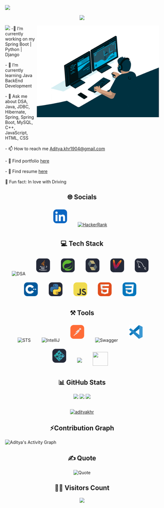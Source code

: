 
<!--
**adityakhr/adityakhr** is a ✨ _special_ ✨ repository because its `README.md` (this file) appears on your GitHub profile.

Here are some ideas to get you started:
- 🔭 I’m currently working on
- 🌱 I’m currently learni

- 👯 I’m looking to collaborat
- 🤔 I’m looking for help wit\
- 💬 Ask me about ..
- 📫 How to reach me:
- 😄 Pronouns: ...
- ⚡ Fn fact:\\\
-->
<img src="https://user-images.githubusercontent.com/73097560/115834477-dbab4500-a447-11eb-908a-139a6edaec5c.gif">

<p align="center">
     <a>
     <img src="https://readme-typing-svg.demolab.com/?lines=Hello there! This is Aditya Khare ; A Java%20Back%20End%20Developer           &font=Fira%20Code&center=true&width=440&height=45&color=dark&vCenter=true&size=22&pause=1000"></a>
      </p>
      
<img src="https://user-images.githubusercontent.com/73097560/115834477-dbab4500-a447-11eb-908a-139a6edaec5c.gif">

  <img align="right" src="gif/giphy.gif" style="width:400px; height:300px; margin-bottom:50px;">
  -🔭 I’m currently working on my Spring Boot | Python | Django<br><br>- 🌱 I’m currently learning Java BackEnd Development<br><br>- 💬 Ask me about DSA, Java, JDBC, Hibernate, Spring, Spring Boot, MySQL, C++, JavaScript, HTML, CSS<br><br>- 📫 How to reach me <a href="mailto:Aditya.khr1904@gmail.com" >Aditya.khr1904@gmail.com</a><br><br>- 📘 Find portfolio <a href="https://adityakhr.github.io/">here</a><br><br>- 📑 Find resume <a href="https://drive.google.com/file/d/1eYN53SgKZ7bet7Z9TvNZBInMICiZH8p0/view?usp=share_link">here</a><br><br>🚗 Fun fact: In love with Driving<br>


<h2 align="center">🌐 Socials</h2>
<div align="center">  
     <a href="https://linkedin.com/in/aditya-khare-1a254b1b8" target="_blank"><img style="margin: 10px" src="https://github.com/tandpfun/skill-icons/blob/main/icons/LinkedIn.svg" alt="LinkedIn" height="45" /></a> 
     &nbsp;&nbsp;
     <a href="https://www.hackerrank.com/aditya_khr1904?hr_r=1" target="_blank"><img style="margin: 10px" src="https://upload.wikimedia.org/wikipedia/commons/thumb/4/40/HackerRank_Icon-1000px.png/800px-HackerRank_Icon-1000px.png" alt="HackerRank" height="45" /></a>
     &nbsp;&nbsp;
</div>


 
 <h2 align="center">💻 Tech Stack</h2>
<div align="center"> 
     <img style="margin: 10px" src="https://e7.pngegg.com/pngimages/78/465/png-clipart-data-structures-and-algorithms-algorithms-data-structures-programs-computer-science-others-miscellaneous-computer-science-thumbnail.png" alt="DSA" height="45" />
        &nbsp;&nbsp;
     <img style="margin: 10px" src="https://github.com/tandpfun/skill-icons/blob/main/icons/Java-Dark.svg" alt="Java" height="45" />
        &nbsp;&nbsp;
     <img style="margin: 10px" src="https://github.com/tandpfun/skill-icons/blob/main/icons/Spring-Dark.svg" alt="Spring" height="45"/>
        &nbsp;&nbsp;
     <img style="margin: 10px" src="https://github.com/tandpfun/skill-icons/blob/main/icons/Hibernate-Dark.svg" alt="Hibernate" height="45"/>
        &nbsp;&nbsp;
     <img style="margin: 10px" src="https://github.com/tandpfun/skill-icons/blob/main/icons/Maven-Dark.svg" alt="Apache Maven" height="45"/>
        &nbsp;&nbsp;
     <img style="margin: 10px" src="https://github.com/tandpfun/skill-icons/blob/main/icons/MySQL-Dark.svg" alt="MySQL" height="45"/>
        &nbsp;&nbsp;
     <img style="margin: 10px" src="https://github.com/tandpfun/skill-icons/blob/main/icons/CPP.svg" alt="C++" height="45"/>
        &nbsp;&nbsp;
     <img style="margin: 10px" src="https://github.com/tandpfun/skill-icons/blob/main/icons/Python-Dark.svg" alt="C++" height="45"/>
        &nbsp;&nbsp;
     <img style="margin: 10px" src="https://github.com/tandpfun/skill-icons/blob/main/icons/JavaScript.svg" alt="JavaScript" height="45"/>
        &nbsp;&nbsp;
     <img style="margin: 10px" src="https://github.com/tandpfun/skill-icons/blob/main/icons/HTML.svg" alt="HTML" height="45"/>
        &nbsp;&nbsp;
     <img style="margin: 10px" src="https://github.com/tandpfun/skill-icons/blob/main/icons/CSS.svg" alt="CSS" height="45"/>
        &nbsp;&nbsp;
     
</div>

<h2 align="center">⚒️ Tools</h2>
<div align="center">
     <img style="margin: 10px" src="https://spring.io/img/projects/spring-tool.svg" alt="STS" height="45"/>
        &nbsp;&nbsp; 
     <img style="margin: 10px" src="https://upload.wikimedia.org/wikipedia/commons/thumb/9/9c/IntelliJ_IDEA_Icon.svg/96px-IntelliJ_IDEA_Icon.svg.png" alt="IntelliJ" height="45"/>
        &nbsp;&nbsp; 
     <img style="margin: 10px" src="https://github.com/tandpfun/skill-icons/blob/main/icons/Postman.svg" alt="PostMan" height="45"/>
        &nbsp;&nbsp; 
     <img style="margin: 10px" src="https://cdn.svgporn.com/logos/swagger.svg" alt="Swagger" height="45"/>
        &nbsp;&nbsp; 
     <img style="margin: 10px" src="https://github.com/JRaghu842/JRaghu842.github.io/blob/main/images/vs_code.png" height="45"/>
        &nbsp;&nbsp; 
     <img style="margin: 10px" src="https://github.com/tandpfun/skill-icons/blob/main/icons/Netlify-Dark.svg" height="45"/>
        &nbsp;&nbsp;
     <img style="margin: 10px" src="https://w7.pngwing.com/pngs/914/758/png-transparent-github-social-media-computer-icons-logo-android-github-logo-computer-wallpaper-banner-thumbnail.png" height="45"/>
        &nbsp;&nbsp; 
     <img style="margin: 10px" src="https://github.com/RimRaider639/TechStackIcons/raw/master/icons/canva/canva-original.svg" width="50px" height="45"/>
        &nbsp;&nbsp; 
</div>


<h2 align="center">📊 GitHub Stats</h2>
<div align="center">

<img style="width:330px;" src="https://github-readme-streak-stats.herokuapp.com/?user=adityakhr&theme=dark&hide_border=false" />

<img style="width:190px;" src="https://github-readme-stats.vercel.app/api/top-langs/?username=adityakhr&theme=dark&hide_border=false&include_all_commits=false&count_private=true&layout=compact" />

<img style="width:300px;" src="https://github-readme-stats.vercel.app/api?username=adityakhr&theme=dark&hide_border=false&include_all_commits=false&count_private=true" />

</div>
<br>
<p align="center"> <a href="https://github.com/ryo-ma/github-profile-trophy"><img src="https://github-profile-trophy.vercel.app/?username=adityakhr&theme=darkhub" alt="adityakhr" /></a> </p>


<h2 align="center">⚡Contribution Graph</h2>
  <a><img alt="Aditya's Activity Graph" src="https://github-readme-activity-graph.vercel.app/graph?username=adityakhr&theme=react-dark" /></a>

 <h2 align="center"> ✍️ Quote</h2>
 <div align="center">
      <a><img  style="text-align: center;"alt="Quote" src="https://quotes-github-readme.vercel.app/api?type=horizontal&theme=merko" /></a>
 </div>

 <h2 align="center">👨‍🦱 Visitors Count</h2>
<div align="center"> 
<p align="center"><img align="center" src="https://profile-counter.glitch.me/{adityakhr}/count.svg" /></p> 
</div>

